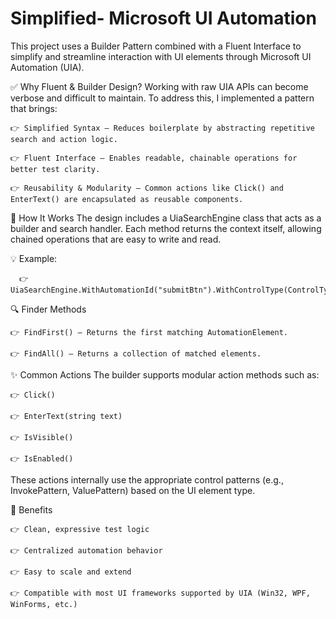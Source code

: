 # Simplified- Microsoft UI Automation

This project uses a Builder Pattern combined with a Fluent Interface to simplify and streamline interaction with UI elements through Microsoft UI Automation (UIA).

✅ Why Fluent & Builder Design?
Working with raw UIA APIs can become verbose and difficult to maintain. To address this, I implemented a pattern that brings:

    👉 Simplified Syntax – Reduces boilerplate by abstracting repetitive search and action logic.

    👉 Fluent Interface – Enables readable, chainable operations for better test clarity.

    👉 Reusability & Modularity – Common actions like Click() and EnterText() are encapsulated as reusable components.

🔨 How It Works
The design includes a UiaSearchEngine class that acts as a builder and search handler. Each method returns the context itself, allowing chained operations that are easy to write and read.

💡 Example:

      👉 UiaSearchEngine.WithAutomationId("submitBtn").WithControlType(ControlType.Button).FindFirst().Click();

🔍 Finder Methods

    👉 FindFirst() – Returns the first matching AutomationElement.

    👉 FindAll() – Returns a collection of matched elements.

✨ Common Actions
The builder supports modular action methods such as:

    👉 Click()

    👉 EnterText(string text)

    👉 IsVisible()

    👉 IsEnabled()

These actions internally use the appropriate control patterns (e.g., InvokePattern, ValuePattern) based on the UI element type.

📌 Benefits

    👉 Clean, expressive test logic

    👉 Centralized automation behavior

    👉 Easy to scale and extend

    👉 Compatible with most UI frameworks supported by UIA (Win32, WPF, WinForms, etc.)
